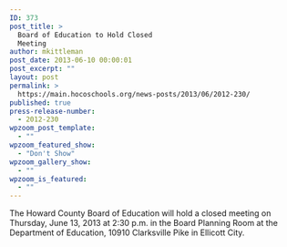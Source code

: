 ```yaml
---
ID: 373
post_title: >
  Board of Education to Hold Closed
  Meeting
author: mkittleman
post_date: 2013-06-10 00:00:01
post_excerpt: ""
layout: post
permalink: >
  https://main.hocoschools.org/news-posts/2013/06/2012-230/
published: true
press-release-number:
  - 2012-230
wpzoom_post_template:
  - ""
wpzoom_featured_show:
  - "Don't Show"
wpzoom_gallery_show:
  - ""
wpzoom_is_featured:
  - ""
---
```

The Howard County Board of Education will hold a closed meeting on Thursday, June 13, 2013 at 2:30 p.m. in the Board Planning Room at the Department of Education, 10910 Clarksville Pike in Ellicott City.